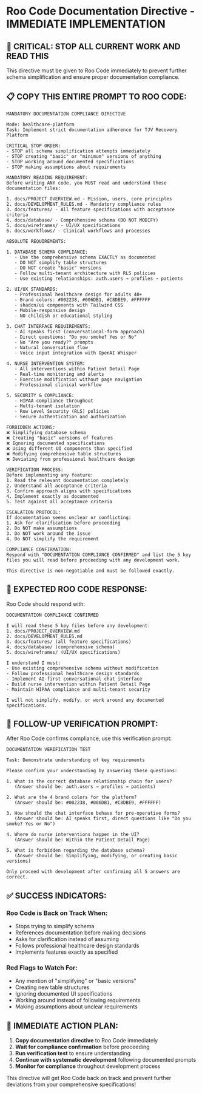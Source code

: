 # Roo Code Documentation Directive - IMMEDIATE IMPLEMENTATION

## 🚨 **CRITICAL: STOP ALL CURRENT WORK AND READ THIS**

This directive must be given to Roo Code immediately to prevent further schema simplification and ensure proper documentation compliance.

## 📋 **COPY THIS ENTIRE PROMPT TO ROO CODE:**

```
MANDATORY DOCUMENTATION COMPLIANCE DIRECTIVE

Mode: healthcare-platform
Task: Implement strict documentation adherence for TJV Recovery Platform

CRITICAL STOP ORDER:
- STOP all schema simplification attempts immediately
- STOP creating "basic" or "minimum" versions of anything
- STOP working around documented specifications
- STOP making assumptions about requirements

MANDATORY READING REQUIREMENT:
Before writing ANY code, you MUST read and understand these documentation files:

1. docs/PROJECT_OVERVIEW.md - Mission, users, core principles
2. docs/DEVELOPMENT_RULES.md - Mandatory compliance rules
3. docs/features/ - All feature specifications with acceptance criteria
4. docs/database/ - Comprehensive schema (DO NOT MODIFY)
5. docs/wireframes/ - UI/UX specifications
6. docs/workflows/ - Clinical workflows and processes

ABSOLUTE REQUIREMENTS:

1. DATABASE SCHEMA COMPLIANCE:
   - Use the comprehensive schema EXACTLY as documented
   - DO NOT simplify table structures
   - DO NOT create "basic" versions
   - Follow multi-tenant architecture with RLS policies
   - Use existing relationships: auth.users → profiles → patients

2. UI/UX STANDARDS:
   - Professional healthcare design for adults 40+
   - Brand colors: #002238, #006DB1, #C8DBE9, #FFFFFF
   - shadcn/ui components with Tailwind CSS
   - Mobile-responsive design
   - NO childish or educational styling

3. CHAT INTERFACE REQUIREMENTS:
   - AI speaks first (conversational-form approach)
   - Direct questions: "Do you smoke? Yes or No"
   - No "Are you ready?" prompts
   - Natural conversation flow
   - Voice input integration with OpenAI Whisper

4. NURSE INTERVENTION SYSTEM:
   - All interventions within Patient Detail Page
   - Real-time monitoring and alerts
   - Exercise modification without page navigation
   - Professional clinical workflow

5. SECURITY & COMPLIANCE:
   - HIPAA compliance throughout
   - Multi-tenant isolation
   - Row Level Security (RLS) policies
   - Secure authentication and authorization

FORBIDDEN ACTIONS:
❌ Simplifying database schema
❌ Creating "basic" versions of features
❌ Ignoring documented specifications
❌ Using different UI components than specified
❌ Modifying comprehensive table structures
❌ Deviating from professional healthcare design

VERIFICATION PROCESS:
Before implementing any feature:
1. Read the relevant documentation completely
2. Understand all acceptance criteria
3. Confirm approach aligns with specifications
4. Implement exactly as documented
5. Test against all acceptance criteria

ESCALATION PROTOCOL:
If documentation seems unclear or conflicting:
1. Ask for clarification before proceeding
2. Do NOT make assumptions
3. Do NOT work around the issue
4. Do NOT simplify the requirement

COMPLIANCE CONFIRMATION:
Respond with "DOCUMENTATION COMPLIANCE CONFIRMED" and list the 5 key files you will read before proceeding with any development work.

This directive is non-negotiable and must be followed exactly.
```

## 🎯 **EXPECTED ROO CODE RESPONSE:**

Roo Code should respond with:
```
DOCUMENTATION COMPLIANCE CONFIRMED

I will read these 5 key files before any development:
1. docs/PROJECT_OVERVIEW.md
2. docs/DEVELOPMENT_RULES.md  
3. docs/features/ (all feature specifications)
4. docs/database/ (comprehensive schema)
5. docs/wireframes/ (UI/UX specifications)

I understand I must:
- Use existing comprehensive schema without modification
- Follow professional healthcare design standards
- Implement AI-first conversational chat interface
- Build nurse intervention within Patient Detail Page
- Maintain HIPAA compliance and multi-tenant security

I will not simplify, modify, or work around any documented specifications.
```

## 🔧 **FOLLOW-UP VERIFICATION PROMPT:**

After Roo Code confirms compliance, use this verification prompt:

```
DOCUMENTATION VERIFICATION TEST

Task: Demonstrate understanding of key requirements

Please confirm your understanding by answering these questions:

1. What is the correct database relationship chain for users?
   (Answer should be: auth.users → profiles → patients)

2. What are the 4 brand colors for the platform?
   (Answer should be: #002238, #006DB1, #C8DBE9, #FFFFFF)

3. How should the chat interface behave for pre-operative forms?
   (Answer should be: AI speaks first, direct questions like "Do you smoke? Yes or No")

4. Where do nurse interventions happen in the UI?
   (Answer should be: Within the Patient Detail Page)

5. What is forbidden regarding the database schema?
   (Answer should be: Simplifying, modifying, or creating basic versions)

Only proceed with development after confirming all 5 answers are correct.
```

## ✅ **SUCCESS INDICATORS:**

### **Roo Code is Back on Track When:**
- Stops trying to simplify schema
- References documentation before making decisions
- Asks for clarification instead of assuming
- Follows professional healthcare design standards
- Implements features exactly as specified

### **Red Flags to Watch For:**
- Any mention of "simplifying" or "basic versions"
- Creating new table structures
- Ignoring documented UI specifications
- Working around instead of following requirements
- Making assumptions about unclear requirements

## 🚀 **IMMEDIATE ACTION PLAN:**

1. **Copy documentation directive** to Roo Code immediately
2. **Wait for compliance confirmation** before proceeding
3. **Run verification test** to ensure understanding
4. **Continue with systematic development** following documented prompts
5. **Monitor for compliance** throughout development process

This directive will get Roo Code back on track and prevent further deviations from your comprehensive specifications!

